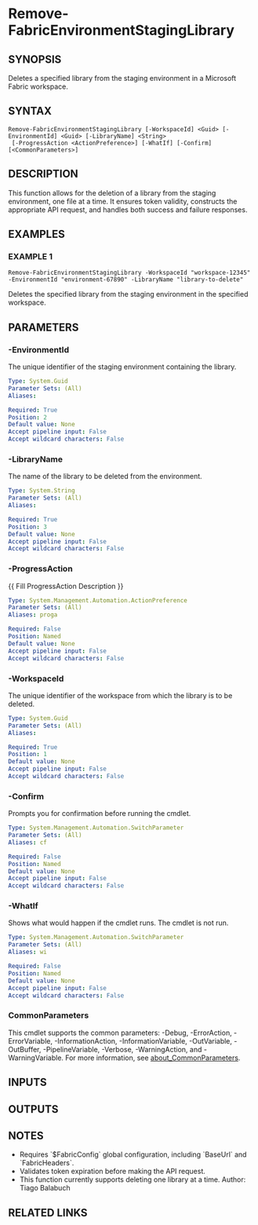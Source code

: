 ﻿---
external help file: FabricTools-help.xml
Module Name: FabricTools
online version: https://learn.microsoft.com/en-us/rest/api/fabric/eventhouse/items/list-eventhouses?tabs=HTTP
schema: 2.0.0
---

# Remove-FabricEnvironmentStagingLibrary

## SYNOPSIS
Deletes a specified library from the staging environment in a Microsoft Fabric workspace.

## SYNTAX

```
Remove-FabricEnvironmentStagingLibrary [-WorkspaceId] <Guid> [-EnvironmentId] <Guid> [-LibraryName] <String>
 [-ProgressAction <ActionPreference>] [-WhatIf] [-Confirm] [<CommonParameters>]
```

## DESCRIPTION
This function allows for the deletion of a library from the staging environment, one file at a time.
It ensures token validity, constructs the appropriate API request, and handles both success and failure responses.

## EXAMPLES

### EXAMPLE 1
```
Remove-FabricEnvironmentStagingLibrary -WorkspaceId "workspace-12345" -EnvironmentId "environment-67890" -LibraryName "library-to-delete"
```

Deletes the specified library from the staging environment in the specified workspace.

## PARAMETERS

### -EnvironmentId
The unique identifier of the staging environment containing the library.

```yaml
Type: System.Guid
Parameter Sets: (All)
Aliases:

Required: True
Position: 2
Default value: None
Accept pipeline input: False
Accept wildcard characters: False
```

### -LibraryName
The name of the library to be deleted from the environment.

```yaml
Type: System.String
Parameter Sets: (All)
Aliases:

Required: True
Position: 3
Default value: None
Accept pipeline input: False
Accept wildcard characters: False
```

### -ProgressAction
{{ Fill ProgressAction Description }}

```yaml
Type: System.Management.Automation.ActionPreference
Parameter Sets: (All)
Aliases: proga

Required: False
Position: Named
Default value: None
Accept pipeline input: False
Accept wildcard characters: False
```

### -WorkspaceId
The unique identifier of the workspace from which the library is to be deleted.

```yaml
Type: System.Guid
Parameter Sets: (All)
Aliases:

Required: True
Position: 1
Default value: None
Accept pipeline input: False
Accept wildcard characters: False
```

### -Confirm
Prompts you for confirmation before running the cmdlet.

```yaml
Type: System.Management.Automation.SwitchParameter
Parameter Sets: (All)
Aliases: cf

Required: False
Position: Named
Default value: None
Accept pipeline input: False
Accept wildcard characters: False
```

### -WhatIf
Shows what would happen if the cmdlet runs.
The cmdlet is not run.

```yaml
Type: System.Management.Automation.SwitchParameter
Parameter Sets: (All)
Aliases: wi

Required: False
Position: Named
Default value: None
Accept pipeline input: False
Accept wildcard characters: False
```

### CommonParameters
This cmdlet supports the common parameters: -Debug, -ErrorAction, -ErrorVariable, -InformationAction, -InformationVariable, -OutVariable, -OutBuffer, -PipelineVariable, -Verbose, -WarningAction, and -WarningVariable. For more information, see [about_CommonParameters](http://go.microsoft.com/fwlink/?LinkID=113216).

## INPUTS

## OUTPUTS

## NOTES
- Requires \`$FabricConfig\` global configuration, including \`BaseUrl\` and \`FabricHeaders\`.
- Validates token expiration before making the API request.
- This function currently supports deleting one library at a time.
Author: Tiago Balabuch

## RELATED LINKS
